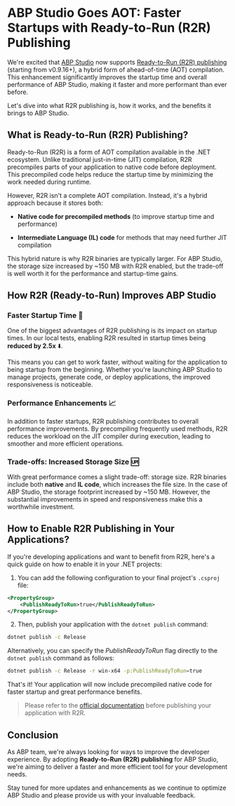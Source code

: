 # ABP Studio Goes AOT: Faster Startups with Ready-to-Run (R2R) Publishing

We're excited that [ABP Studio](https://abp.io/studio) now supports [Ready-to-Run (R2R) publishing](https://learn.microsoft.com/en-us/dotnet/core/deploying/ready-to-run) (starting from v0.9.16+), a hybrid form of ahead-of-time (AOT) compilation. This enhancement significantly improves the startup time and overall performance of ABP Studio, making it faster and more performant than ever before.

Let's dive into what R2R publishing is, how it works, and the benefits it brings to ABP Studio.

## What is Ready-to-Run (R2R) Publishing?

Ready-to-Run (R2R) is a form of AOT compilation available in the .NET ecosystem. Unlike traditional just-in-time (JIT) compilation, R2R precompiles parts of your application to native code before deployment. This precompiled code helps reduce the startup time by minimizing the work needed during runtime.

However, R2R isn't a complete AOT compilation. Instead, it's a hybrid approach because it stores both:

* **Native code for precompiled methods** (to improve startup time and performance)

* **Intermediate Language (IL) code** for methods that may need further JIT compilation

This hybrid nature is why R2R binaries are typically larger. For ABP Studio, the storage size increased by ~150 MB with R2R enabled, but the trade-off is well worth it for the performance and startup-time gains.

## How R2R (Ready-to-Run) Improves ABP Studio

### Faster Startup Time 🚀

One of the biggest advantages of R2R publishing is its impact on startup times. In our local tests, enabling R2R resulted in startup times being **reduced by 2.5x** ⬇️.

This means you can get to work faster, without waiting for the application to being startup from the beginning. Whether you're launching ABP Studio to manage projects, generate code, or deploy applications, the improved responsiveness is noticeable.

### Performance Enhancements 📈

In addition to faster startups, R2R publishing contributes to overall performance improvements. By precompiling frequently used methods, R2R reduces the workload on the JIT compiler during execution, leading to smoother and more efficient operations.

### Trade-offs: Increased Storage Size 🆙

With great performance comes a slight trade-off: storage size. R2R binaries include both **native** and **IL code**, which increases the file size. In the case of ABP Studio, the storage footprint increased by ~150 MB. However, the substantial improvements in speed and responsiveness make this a worthwhile investment.

## How to Enable R2R Publishing in Your Applications?

If you're developing applications and want to benefit from R2R, here's a quick guide on how to enable it in your .NET projects:

1. You can add the following configuration to your final project's `.csproj` file:

```xml
<PropertyGroup>
    <PublishReadyToRun>true</PublishReadyToRun>
</PropertyGroup>
```

2. Then, publish your application with the `dotnet publish` command:

```bash
dotnet publish -c Release
```

Alternatively, you can specify the _PublishReadyToRun_ flag directly to the `dotnet publish` command as follows:

```bash
dotnet publish -c Release -r win-x64 -p:PublishReadyToRun=true
```

That's it! Your application will now include precompiled native code for faster startup and great performance benefits.

> Please refer to the [official documentation](https://learn.microsoft.com/en-us/dotnet/core/deploying/ready-to-run) before publishing your application with R2R.

## Conclusion

As ABP team, we're always looking for ways to improve the developer experience. By adopting **Ready-to-Run (R2R) publishing** for ABP Studio, we're aiming to deliver a faster and more efficient tool for your development needs.

Stay tuned for more updates and enhancements as we continue to optimize ABP Studio and please provide us with your invaluable feedback.